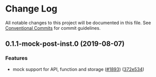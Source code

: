 # Change Log

All notable changes to this project will be documented in this file.
See [Conventional Commits](https://conventionalcommits.org) for commit guidelines.

## 0.1.1-mock-post-inst.0 (2019-08-07)


### Features

* mock support for API, function and storage ([#1893](https://github.com/aws-amplify/amplify-cli/issues/1893)) ([372e534](https://github.com/aws-amplify/amplify-cli/commit/372e534))

